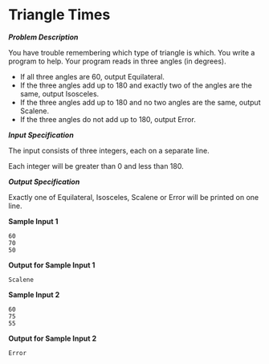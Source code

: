 # Triangle Times

***Problem Description***

You have trouble remembering which type of triangle is which. You write a program to help.
Your program reads in three angles (in degrees).
* If all three angles are 60, output Equilateral.
* If the three angles add up to 180 and exactly two of the angles are the same, output Isosceles.
* If the three angles add up to 180 and no two angles are the same, output Scalene.
* If the three angles do not add up to 180, output Error.

***Input Specification***

The input consists of three integers, each on a separate line.

Each integer will be greater than 0 and less than 180.

***Output Specification***

Exactly one of Equilateral, Isosceles, Scalene or Error will be printed on one line.

**Sample Input 1**

```
60
70
50
```

**Output for Sample Input 1**

```
Scalene
```

**Sample Input 2**

```
60
75
55
```

**Output for Sample Input 2**

```
Error
```

